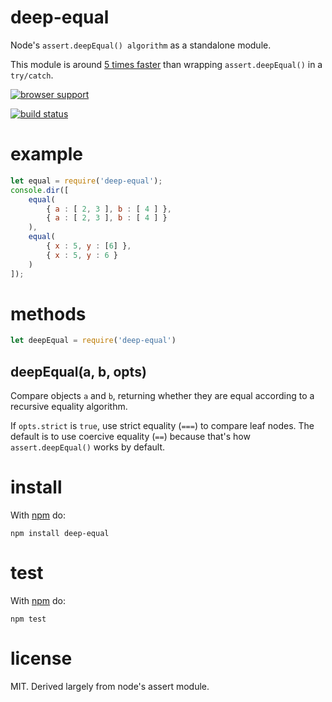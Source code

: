 # deep-equal

Node's `assert.deepEqual() algorithm` as a standalone module.

This module is around [5 times faster](https://gist.github.com/2790507)
than wrapping `assert.deepEqual()` in a `try/catch`.

[![browser support](https://ci.testling.com/substack/node-deep-equal.png)](https://ci.testling.com/substack/node-deep-equal)

[![build status](https://secure.travis-ci.org/substack/node-deep-equal.png)](https://travis-ci.org/substack/node-deep-equal)

# example

``` js
let equal = require('deep-equal');
console.dir([
    equal(
        { a : [ 2, 3 ], b : [ 4 ] },
        { a : [ 2, 3 ], b : [ 4 ] }
    ),
    equal(
        { x : 5, y : [6] },
        { x : 5, y : 6 }
    )
]);
```

# methods

``` js
let deepEqual = require('deep-equal')
```

## deepEqual(a, b, opts)

Compare objects `a` and `b`, returning whether they are equal according to a
recursive equality algorithm.

If `opts.strict` is `true`, use strict equality (`===`) to compare leaf nodes.
The default is to use coercive equality (`==`) because that's how
`assert.deepEqual()` works by default.

# install

With [npm](http://npmjs.org) do:

```
npm install deep-equal
```

# test

With [npm](http://npmjs.org) do:

```
npm test
```

# license

MIT. Derived largely from node's assert module.
